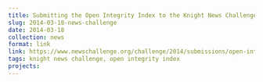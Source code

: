 ```yaml
---
title: Submitting the Open Integrity Index to the Knight News Challenge
slug: 2014-03-18-news-challenge
date: 2014-03-18
collection: news
format: link
link: https://www.newschallenge.org/challenge/2014/submissions/open-integrity-index-helping-everyone-choose-secure-and-private-tools
tags: knight news challenge, open integrity index
projects:
---
```



